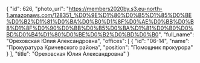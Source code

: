 {
    "id": 626,
    "photo_url": "https://members2020by.s3.eu-north-1.amazonaws.com/128351_%D0%9E%D1%80%D0%B5%D1%85%D0%BE%D0%B2%D1%81%D0%BA%D0%B0%D1%8F%D0%AE%D0%BB%D0%B8%D1%8F%D0%90%D0%BB%D0%B5%D0%BA%D1%81%D0%B0%D0%BD%D0%B4%D1%80%D0%BE%D0%B2%D0%BD%D0%B0",
    "full_name": "Ореховская Юлия Александровна",
    "offices": [
        {
            "id": "06-14",
            "name": "Прокуратура Кричевского района",
            "position": "Помощник прокурора"
        }
    ],
    "title": "Ореховская Юлия Александровна"
}